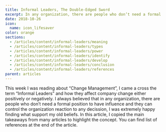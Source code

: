```yaml
---
title: Informal Leaders, The Double-Edged Sword
excerpt: In any organization, there are people who don’t need a formal position to have influence and they can control the organization reaction to any decission
date: 2018-10-26
icon:
  name: icon_lifesaver
color: orange
sections:
  - /articles/content/informal-leaders/meaning
  - /articles/content/informal-leaders/types
  - /articles/content/informal-leaders/power
  - /articles/content/informal-leaders/identify
  - /articles/content/informal-leaders/develop
  - /articles/content/informal-leaders/conclusion
  - /articles/content/informal-leaders/references
parent: articles
---
```


This week I was reading about “Change Management”, I came a cross the
term “Informal Leaders” and how they affect company change either
positively or negatively. I always believed that in any organization,
there are people who don’t need a formal position to have influence and
they can control the organization reaction to any decission, I was
extremely happy finding what support my old beliefs. In this article, I
copied the main takeaways from many articles to highlight the concept.
You can find list of references at the end of the article.
